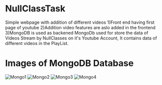 # NullClassTask
Simple webpage with addition of different videos
1)Front end having first page of youtube
2)Addition video features are aslo added in the frontend
3)MongoDB is used as backened
MongoDb used for store the data of Videos Stream by NullClasses on it's Youtube Account, It contains data of different videos in the PlayList.

# Images of MongoDB Database
![Mongo1](https://user-images.githubusercontent.com/37822100/83938533-c0652600-a7f2-11ea-8185-9c38de98decf.png)
![Mongo2](https://user-images.githubusercontent.com/37822100/83938734-b9d7ae00-a7f4-11ea-8f86-58aecd722f6a.png)
![Mongo3](https://user-images.githubusercontent.com/37822100/83938741-c825ca00-a7f4-11ea-8481-160db76476c4.png)
![Mongo4](https://user-images.githubusercontent.com/37822100/83938744-cc51e780-a7f4-11ea-85db-8a70eaa3df7b.png)
